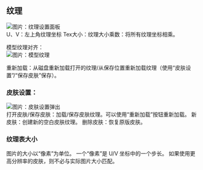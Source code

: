 
<a name="texturing"/>

## 纹理
![图片：纹理设置面板](https://github.com/tom5454/CustomPlayerModels/wiki/images/texture_settings.png)  
U、V：左上角纹理坐标
Tex大小：纹理大小乘数：将所有纹理坐标相乘。

模型纹理对齐：  
![图片：模型纹理](https://github.com/tom5454/CustomPlayerModels/wiki/images/part_texture.png)  

重新加载：从磁盘重新加载打开的纹理/从保存位置重新加载纹理（使用“皮肤设置”/“保存皮肤”保存）。

<a name="skin-settings"/>

### 皮肤设置：
![图片：皮肤设置弹出](https://github.com/tom5454/CustomPlayerModels/wiki/images/skin_settings.png)  
打开皮肤/保存皮肤：加载/保存皮肤纹理。可以使用“重新加载”按钮重新加载。
新皮肤：创建新的空白皮肤纹理。
删除皮肤：恢复原版皮肤。

<a name="texture-sheet-size"/>

### 纹理表大小
图片的大小以“像素”为单位。 一个“像素”是 U/V 坐标中的一个步长。 如果使用更高分辨率的皮肤，则不必与实际图片大小匹配。
